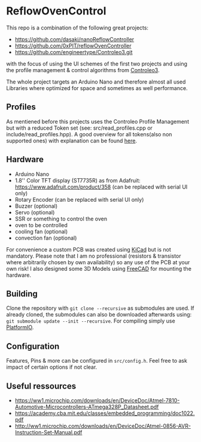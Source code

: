 # ReflowOvenControl
This repo is a combination of the following great projects:
- https://github.com/dasaki/nanoReflowController
- https://github.com/0xPIT/reflowOvenController
- https://github.com/engineertype/Controleo3.git

with the focus of using the UI schemes of the first two projects and using the profile management & control algorithms from [Controleo3](https://www.whizoo.com/).

The whole project targets an Arduino Nano and therefore almost all used Libraries where optimized for space and sometimes as well performance.

## Profiles
As mentiened before this projects uses the Controleo Profile Management but with a reduced Token set (see: src/read_profiles.cpp or include/read_profiles.hpp).
A good overview for all tokens(also non supported ones) with explanation can be found [here](https://www.whizoo.com/profiles).

## Hardware
- Arduino Nano
- 1.8'' Color TFT display (ST7735R) as from Adafruit: https://www.adafruit.com/product/358 (can be replaced with serial UI only)
- Rotary Encoder (can be replaced with serial UI only)
- Buzzer (optional)
- Servo (optional)
- SSR or something to control the oven
- oven to be controlled
- cooling fan (optional)
- convection fan (optional)

For convenience a custom PCB was created using [KiCad](https://www.kicad.org/) but is not mandatory.
Please note that I am no professional (resistors & transistor where arbitrarily chosen by own availability) so any use of the PCB at your own risk!
I also designed some 3D Models using [FreeCAD](https://www.freecadweb.org/) for mounting the hardware.

## Building
Clone the repository with `git clone --recursive` as submodules are used.
If already cloned, the submodules can also be downloaded afterwards using: `git submodule update --init --recursive`.
For compiling simply use [PlatformIO](https://platformio.org/).

## Configuration
Features, Pins & more can be configured in `src/config.h`. Feel free to ask impact of certain options if not clear.

## Useful ressources
- https://ww1.microchip.com/downloads/en/DeviceDoc/Atmel-7810-Automotive-Microcontrollers-ATmega328P_Datasheet.pdf
- https://academy.cba.mit.edu/classes/embedded_programming/doc1022.pdf
- http://ww1.microchip.com/downloads/en/DeviceDoc/Atmel-0856-AVR-Instruction-Set-Manual.pdf